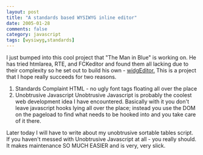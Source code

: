 ```yaml
---
layout: post
title: "A standards based WYSIWYG inline editor"
date: 2005-01-28
comments: false
category: javascript
tags: [wysiwyg,standards]
---
```

I just bumped into this cool project that "The Man in Blue" is working on. He
has tried htmlarea, RTE, and FCKeditor and found them all lacking due to their
complexity so he set out to build his own -
[widgEditor.](http://www.themaninblue.com/writing/perspective/2005/01/27/
"widgEditor for standards compliant HTML" ) This is a project that I hope
really succeeds for two reasons.  

  1. Standards Complaint HTML - no ugly font tags floating all over the place
  2. Unobtrusive Javascript
Unobtrusive Javascript is probably the coolest web development idea I have
encountered. Basically with it you don't leave javascript hooks lying all over
the place; instead you use the DOM on the pageload to find what needs to be
hooked into and you take care of it there.  

Later today I will have to write about my unobtrusive sortable tables script.
If you haven't messed with Unobtrusive Javascript at all - you really should.
It makes maintenance SO MUCH EASIER and is very, very slick.  
